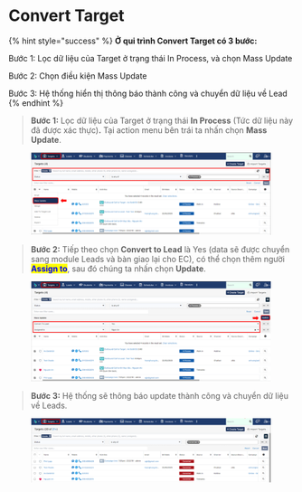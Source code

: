 # Convert Target

{% hint style="success" %}
**Ở qui trình Convert Target có 3 bước:**

Bước 1: Lọc dữ liệu của Target ở trạng thái In Process, và chọn Mass Update

Bước 2: Chọn điều kiện Mass Update

Bước 3: Hệ thống hiển thị thông báo thành công và chuyển dữ liệu về Lead
{% endhint %}

> **Bước 1:** Lọc dữ liệu của Target ở trạng thái **In Process** (Tức dữ liệu này đã được xác thực)**.** Tại action menu bên trái ta nhấn chọn **Mass Update**.

<figure><img src="../../../.gitbook/assets/image (2) (4).png" alt=""><figcaption></figcaption></figure>

> **Bước 2:** Tiếp theo chọn **Convert to Lead** là Yes (data sẽ được chuyển sang module Leads và bàn giao lại cho EC), có thể chọn thêm người <mark style="color:blue;">**Assign to**</mark>, sau đó chúng ta nhấn chọn **Update**.

<figure><img src="../../../.gitbook/assets/image (148).png" alt=""><figcaption></figcaption></figure>

> **Bước 3:** Hệ thống sẽ thông báo update thành công và chuyển dữ liệu về Leads.

<figure><img src="../../../.gitbook/assets/image (4) (1) (4).png" alt=""><figcaption></figcaption></figure>
